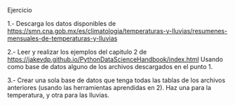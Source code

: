 Ejercicio 

1.- Descarga los datos disponibles de https://smn.cna.gob.mx/es/climatologia/temperaturas-y-lluvias/resumenes-mensuales-de-temperaturas-y-lluvias

2.- Leer y realizar los ejemplos del  capitulo 2 de https://jakevdp.github.io/PythonDataScienceHandbook/index.html Usando como base de datos alguno de los archivos descargados en el punto 1. 

3.- Crear una sola base de datos que tenga todas las tablas de los archivos anteriores (usando las herramientas aprendidas en 2). Haz una para la temperatura, y otra para las lluvias. 
